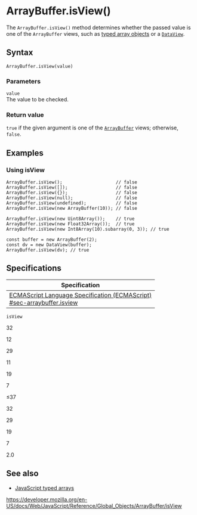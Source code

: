 # ArrayBuffer.isView()

The `ArrayBuffer.isView()` method determines whether the passed value is one of the `ArrayBuffer` views, such as [typed array objects](../typedarray) or a [`DataView`](../dataview).

## Syntax

    ArrayBuffer.isView(value)

### Parameters

`value`  
The value to be checked.

### Return value

`true` if the given argument is one of the [`ArrayBuffer`](../arraybuffer) views; otherwise, `false`.

## Examples

### Using isView

    ArrayBuffer.isView();                    // false
    ArrayBuffer.isView([]);                  // false
    ArrayBuffer.isView({});                  // false
    ArrayBuffer.isView(null);                // false
    ArrayBuffer.isView(undefined);           // false
    ArrayBuffer.isView(new ArrayBuffer(10)); // false

    ArrayBuffer.isView(new Uint8Array());    // true
    ArrayBuffer.isView(new Float32Array());  // true
    ArrayBuffer.isView(new Int8Array(10).subarray(0, 3)); // true

    const buffer = new ArrayBuffer(2);
    const dv = new DataView(buffer);
    ArrayBuffer.isView(dv); // true

## Specifications

<table><thead><tr class="header"><th>Specification</th></tr></thead><tbody><tr class="odd"><td><a href="https://tc39.es/ecma262/#sec-arraybuffer.isview">ECMAScript Language Specification (ECMAScript)<br />
<span class="small">#sec-arraybuffer.isview</span></a></td></tr></tbody></table>

`isView`

32

12

29

11

19

7

≤37

32

29

19

7

2.0

## See also

-   [JavaScript typed arrays](https://developer.mozilla.org/en-US/docs/Web/JavaScript/Typed_arrays)

<a href="https://developer.mozilla.org/en-US/docs/Web/JavaScript/Reference/Global_Objects/ArrayBuffer/isView" class="_attribution-link">https://developer.mozilla.org/en-US/docs/Web/JavaScript/Reference/Global_Objects/ArrayBuffer/isView</a>
